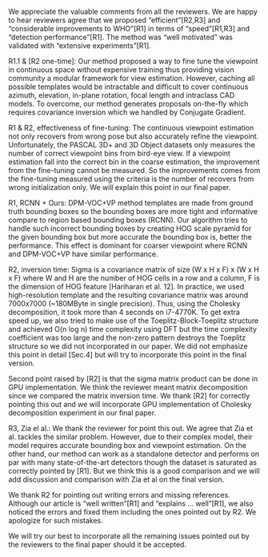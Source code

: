 We appreciate the valuable comments from all the reviewers. We are happy to
hear reviewers agree that we proposed “efficient”[R2,R3] and “considerable
improvements to WHO”[R1] in terms of “speed”[R1,R3] and “detection
performance”[R1]. The method was “well motivated”  was validated with
“extensive experiments”[R1].

R1.1 & [R2 one-time]: Our method proposed a way to fine tune the viewpoint in
continuous space without expensive training thus providing vision community a
modular framework for view estimation. However, caching all possible templates
would be intractable and difficult to cover continuous azimuth, elevation,
in-plane rotation, focal length and intraclass CAD models. To overcome, our
method generates proposals on-the-fly which requires covariance inversion which
we handled by Conjugate Gradient.

R1 & R2, effectiveness of fine-tuning: The continuous viewpoint estimation not
only recovers from wrong pose but also accurately refine the viewpoint.
Unfortunately, the PASCAL 3D+ and 3D Object datasets only measures the number
of correct viewpoint bins from bird-eye view. If a viewpoint estimation fall
into the correct bin in the coarse estimation, the improvement from the
fine-tuning cannot be measured. So the improvements comes from the fine-tuning
measured using the criteria is the number of recovers from wrong initialization
only. We will explain this point in our final paper. 

R1, RCNN + Ours: DPM-VOC+VP method templates are made from ground truth
bounding boxes so the bounding boxes are more tight and informative compare to
region based bounding boxes (RCNN). Our algorithm tries to handle such
incorrect bounding boxes by creating HOG scale pyramid for the given bounding
box but more accurate the bounding box is, better the performance. This effect
is dominant for coarser viewpoint where RCNN and DPM-VOC+VP have similar
performance.

R2, inversion time: Sigma is a covariance matrix of size (W x H x F) x (W x H x
F) where W and H are the number of HOG cells in a row and a column, F is the
dimension of HOG feature [Hariharan et al. 12]. In practice, we used
high-resolution template and the resulting covariance matrix was around
7000x7000 (~180MByte in single precision). Thus, using the Cholesky
decomposition, it took more than 4 seconds on i7-4770K. To get extra speed up,
we also tried to make use of the Toeplitz-Block-Toeplitz structure and achieved
O(n log n) time complexity using DFT but the time complexity coefficient was
too large and the non-zero pattern destroys the Toeplitz structure so we did
not incorporated in our paper. We did not emphasize this point in detail
[Sec.4] but will try to incorporate this point in the final version.

Second point raised by [R2] is that the sigma matrix product can be done in GPU
implementation. We think the reviewer meant matrix decomposition since we
compared the matrix inversion time. We thank [R2] for correctly pointing this
out and we will incorporate GPU implementation of Cholesky decomposition
experiment in our final paper.

R3, Zia el al.: We thank the reviewer for point this out. We agree that Zia et
al. tackles the similar problem. However, due to their complex model, their
model requires accurate bounding box and viewpoint estimation. On the other
hand, our method can work as a standalone detector and performs on par with
many state-of-the-art detectors though the dataset is saturated as correctly
pointed by [R1]. But we think this is a good comparison and we will add
discussion and comparison with Zia et al on the final version.

We thank R2 for pointing out writing errors and missing references. Although
our article is “well written”[R1] and “explains ... well”[R1], we also noticed
the errors and fixed them including the ones pointed out by R2. We apologize
for such mistakes.

We will try our best to incorporate all the remaining issues pointed out by the
reviewers to the final paper should it be accepted.
